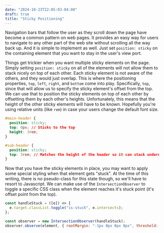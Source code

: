 ```yaml
---
date: "2024-10-23T22:05:03-04:00"
draft: true
title: "Sticky Positioning"
---
```


Navigation bars that follow the user as they scroll down the page have become a common pattern on web pages. It provides an easy way for users to navigate to any other part of the web site without scrolling all the way back up. And it is simple to implement as well. Just set `position: sticky` on the containing element that you want to stay in the user's view port.

Things get trickier when you want multiple sticky elements on the page. Simply setting `position: sticky` on all of the elements will not allow them to stack nicely on top of each other. Each sticky element is not aware of the others, and they would just overlap. This is where the positioning properties, `top`, `left`, `right`, and `bottom` come into play. Specifically, `top`, since that will allow us to specify the sticky element's offset from the top. We can use that to position the sticky elements on top of each other by offsetting them by each other's heights. Unfortunately, this means that the height of the other sticky elements will have to be known. Hopefully you're using relative units (like `rem`) in case your users change the default font size.

```css
#main-header {
  position: sticky;
  top: 0px; // Sticks to the top
  height: 3rem;
}

#sub-header {
  position: sticky;
  top: 3rem; // Matches the height of the header so it can stack underneath it
}
```

Now that you have the sticky elements in place, you may want to apply some special styling when that element gets "stuck". At the time of this writing, there is no pseudo-class for this state though, so we'll have to resort to Javascript. We can make use of the `IntersectionObserver` to toggle a specific CSS class when the element reaches it's stuck point (it's offset point from the top).

```javascript
const handleStuck = ([e]) => {
  e.target.classList.toggle("is-stuck", e.intersects);
};

const observer = new IntersectionObserver(handleStuck);
observer.observe(element, { rootMargin: "-1px 0px 0px 0px", threshold: [1] });
```

